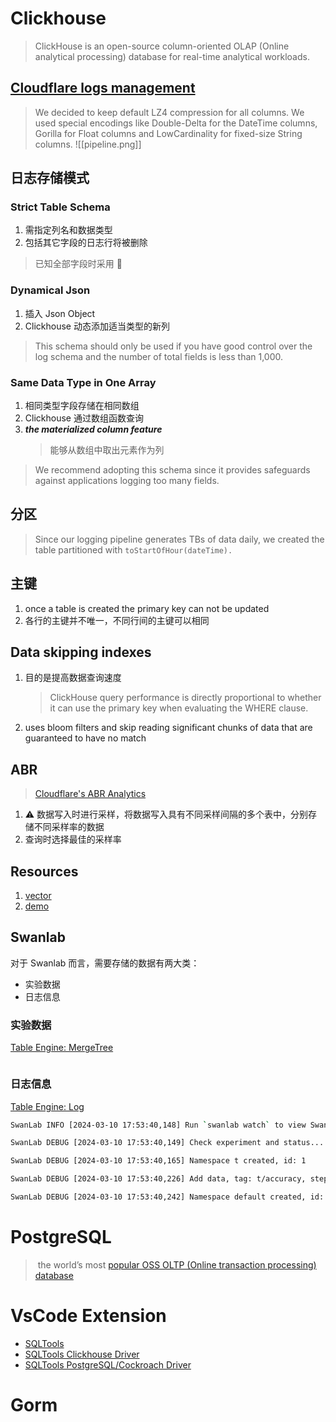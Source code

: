 # Clickhouse
> ClickHouse is an open-source column-oriented OLAP (Online analytical processing) database for real-time analytical workloads.

## [Cloudflare logs management](https://blog.cloudflare.com/log-analytics-using-clickhouse/?glxid=679e7a89-33a1-41fb-a525-5d7a3e84137a&experiments=mktg-website-nav-cta-button1%3A1)

> We decided to keep default LZ4 compression for all columns. We used special encodings like Double-Delta for the DateTime columns, Gorilla for Float columns and LowCardinality for fixed-size String columns.
![[pipeline.png]]
## 日志存储模式
### Strict Table Schema

1. 需指定列名和数据类型
2. 包括其它字段的日志行将被删除

> 已知全部字段时采用 💐

### Dynamical Json 

1. 插入 Json Object
2. Clickhouse 动态添加适当类型的新列

> This schema should only be used if you have good control over the log schema and the number of total fields is less than 1,000.

### Same Data Type in One Array

1. 相同类型字段存储在相同数组
2. Clickhouse 通过数组函数查询
3. ***the materialized column feature***
	> 能够从数组中取出元素作为列

> We recommend adopting this schema since it provides safeguards against applications logging too many fields.

## 分区
> Since our logging pipeline generates TBs of data daily, we created the table partitioned with `toStartOfHour(dateTime).`

## 主键

1. once a table is created the primary key can not be updated
2. 各行的主键并不唯一，不同行间的主键可以相同

## Data skipping indexes

1. 目的是提高数据查询速度
	> ClickHouse query performance is directly proportional to whether it can use the primary key when evaluating the WHERE clause.
2. uses bloom filters and skip reading significant chunks of data that are guaranteed to have no match

## ABR

> [Cloudflare's ABR Analytics](https://blog.cloudflare.com/explaining-cloudflares-abr-analytics/)

1. ⚠ 数据写入时进行采样，将数据写入具有不同采样间隔的多个表中，分别存储不同采样率的数据
2. 查询时选择最佳的采样率

## Resources

1. [vector](https://github.com/vectordotdev/vector)
2. [demo](https://github.com/cloudflare/cloudflare-blog/tree/master/2022-08-log-analytics)

## Swanlab

对于 Swanlab 而言，需要存储的数据有两大类：
+ 实验数据
+ 日志信息

### 实验数据

[Table Engine: MergeTree](https://clickhouse.com/docs/en/engines/table-engines/mergetree-family/aggregatingmergetree)

```
```
### 日志信息

[Table Engine: Log](https://clickhouse.com/docs/en/engines/table-engines/log-family/log)

```bash
SwanLab INFO [2024-03-10 17:53:40,148] Run `swanlab watch` to view SwanLab Experiment Dashboard

SwanLab DEBUG [2024-03-10 17:53:40,149] Check experiment and status...

SwanLab DEBUG [2024-03-10 17:53:40,165] Namespace t created, id: 1

SwanLab DEBUG [2024-03-10 17:53:40,226] Add data, tag: t/accuracy, step: 0, data: 0.4230025085716426

SwanLab DEBUG [2024-03-10 17:53:40,242] Namespace default created, id: 3
```
# PostgreSQL 
>  the world’s most [popular OSS OLTP (Online transaction processing) database](https://db-engines.com/en/ranking)


# VsCode Extension
+ [SQLTools](https://marketplace.visualstudio.com/items?itemName=mtxr.sqltools)
+ [SQLTools Clickhouse Driver](https://marketplace.visualstudio.com/items?itemName=ultram4rine.sqltools-clickhouse-driver)
+ [SQLTools PostgreSQL/Cockroach Driver](https://marketplace.visualstudio.com/items?itemName=mtxr.sqltools-driver-pg)

# Gorm
